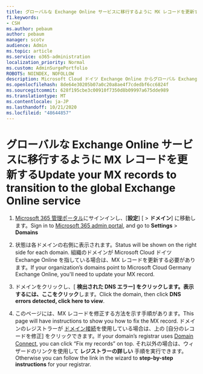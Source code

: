 ```yaml
---
title: グローバルな Exchange Online サービスに移行するように MX レコードを更新する
f1.keywords:
- CSH
ms.author: pebaum
author: pebaum
manager: scotv
audience: Admin
ms.topic: article
ms.service: o365-administration
localization_priority: Normal
ms.custom: AdminSurgePortfolio
ROBOTS: NOINDEX, NOFOLLOW
description: Microsoft Cloud ドイツ Exchange Online からグローバル Exchange Online サービスに移行する方法について説明します。
ms.openlocfilehash: 8de64e30205b07a0c20a8ae4f7cdedbf6cc6824f
ms.sourcegitcommit: 628f195cbe3c00910f7350d8b09997a675dde989
ms.translationtype: MT
ms.contentlocale: ja-JP
ms.lasthandoff: 10/21/2020
ms.locfileid: "48644857"
---
```

# <a name="update-your-mx-records-to-transition-to-the-global-exchange-online-service"></a><span data-ttu-id="db061-103">グローバルな Exchange Online サービスに移行するように MX レコードを更新する</span><span class="sxs-lookup"><span data-stu-id="db061-103">Update your MX records to transition to the global Exchange Online service</span></span>

1. <span data-ttu-id="db061-104">[Microsoft 365 管理ポータル](https://admin.microsoft.com)にサインインし、[**設定**] [  >  **ドメイン**] に移動します。</span><span class="sxs-lookup"><span data-stu-id="db061-104">Sign in to [Microsoft 365 admin portal](https://admin.microsoft.com), and go to **Settings** > **Domains**</span></span>

2. <span data-ttu-id="db061-105">状態は各ドメインの右側に表示されます。</span><span class="sxs-lookup"><span data-stu-id="db061-105">Status will be shown on the right side for each domain.</span></span> <span data-ttu-id="db061-106">組織のドメインが Microsoft Cloud ドイツ Exchange Online を指している場合は、MX レコードを更新する必要があります。</span><span class="sxs-lookup"><span data-stu-id="db061-106">If your organization’s domains point to Microsoft Cloud Germany Exchange Online, you'll need to update your MX record.</span></span>

3. <span data-ttu-id="db061-107">ドメインをクリックし、[ **検出された DNS エラー] をクリックします。表示するには、ここをクリック**します。</span><span class="sxs-lookup"><span data-stu-id="db061-107">Click the domain, then click **DNS errors detected, click here to view**.</span></span>

4. <span data-ttu-id="db061-108">このページには、MX レコードを修正する方法を示す手順があります。</span><span class="sxs-lookup"><span data-stu-id="db061-108">This page will have instructions to show you how to fix the MX record.</span></span> <span data-ttu-id="db061-109">ドメインのレジストラーが [ドメイン接続](../setup/add-domain.md#registrars-with-domain-connect)を使用している場合は、上の [自分のレコードを修正] をクリックできます。</span><span class="sxs-lookup"><span data-stu-id="db061-109">If your domain’s registrar uses [Domain Connect](../setup/add-domain.md#registrars-with-domain-connect), you can click “Fix my records” on top.</span></span> <span data-ttu-id="db061-110">それ以外の場合は、ウィザードのリンクを使用して **レジストラーの詳しい** 手順を実行できます。</span><span class="sxs-lookup"><span data-stu-id="db061-110">Otherwise you can follow the link in the wizard to **step-by-step instructions** for your registrar.</span></span>